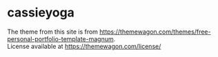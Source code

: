 # cassieyoga

The theme from this site is from https://themewagon.com/themes/free-personal-portfolio-template-magnum.  
License available at https://themewagon.com/license/
